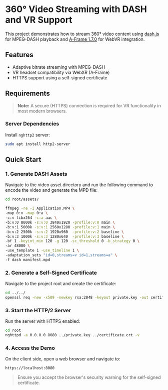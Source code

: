 # 360° Video Streaming with DASH and VR Support

This project demonstrates how to stream 360° video content using [dash.js](https://github.com/Dash-Industry-Forum/dash.js) for MPEG-DASH playback and [A-Frame 1.7.0](https://github.com/aframevr/aframe) for WebVR integration.

## Features

* Adaptive bitrate streaming with MPEG-DASH
* VR headset compatibility via WebXR (A-Frame)
* HTTPS support using a self-signed certificate

## Requirements

> **Note:** A secure (HTTPS) connection is required for VR functionality in most modern browsers.

### Server Dependencies

Install `nghttp2` server:

```bash
sudo apt install http2-server
```

## Quick Start

### 1. Generate DASH Assets

Navigate to the video asset directory and run the following command to encode the video and generate the MPD file:

```bash
cd root/assets/

ffmpeg -re -i Application.MP4 \
-map 0:v -map 0:a \
-c:v libx264 -c:a aac \
-b:v:0 8000k -s:v:0 3840x1920 -profile:v:0 main \
-b:v:1 5000k -s:v:1 2560x1280 -profile:v:1 main \
-b:v:2 2500k -s:v:2 1920x960  -profile:v:2 baseline \
-b:v:3 1000k -s:v:3 1280x640  -profile:v:3 baseline \
-bf 1 -keyint_min 120 -g 120 -sc_threshold 0 -b_strategy 0 \
-ar 48000 \
-use_template 1 -use_timeline 1 \
-adaptation_sets "id=0,streams=v id=1,streams=a" \
-f dash manifest.mpd
```

### 2. Generate a Self-Signed Certificate

Navigate to the project root and create the certificate:

```bash
cd ../../
openssl req -new -x509 -newkey rsa:2048 -keyout private.key -out certificate.crt -days 365 -nodes
```

### 3. Start the HTTP/2 Server

Run the server with HTTPS enabled:

```bash
cd root
nghttpd -a 0.0.0.0 8080 ../private.key ../certificate.crt -v
```

### 4. Access the Demo

On the client side, open a web browser and navigate to:

```
https://localhost:8080
```

> Ensure you accept the browser's security warning for the self-signed certificate.

